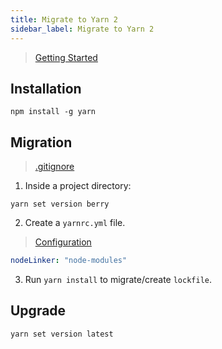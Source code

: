 ```yaml
---
title: Migrate to Yarn 2
sidebar_label: Migrate to Yarn 2
---
```


> [Getting Started](https://yarnpkg.com/getting-started/migration)

## Installation

```shell
npm install -g yarn
```

## Migration

> [.gitignore](https://yarnpkg.com/getting-started/qa#which-files-should-be-gitignored)

1. Inside a project directory:

```shell
yarn set version berry
```

2. Create a `yarnrc.yml` file.

> [Configuration](https://yarnpkg.com/configuration/yarnrc#nodeLinker)

```yaml
nodeLinker: "node-modules"
```

3. Run `yarn install` to migrate/create `lockfile`.

## Upgrade

```shell
yarn set version latest
```
